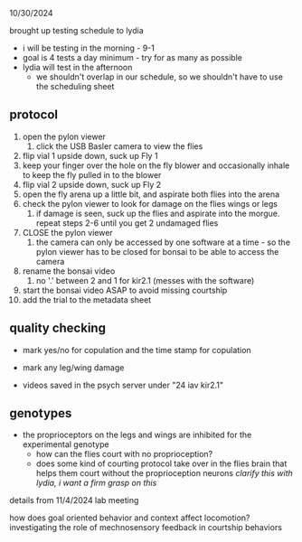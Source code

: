 10/30/2024

brought up testing schedule to lydia 
- i will be testing in the morning - 9-1 
- goal is 4 tests a day minimum - try for as many as possible
- lydia will test in the afternoon 
	- we shouldn't overlap in our schedule, so we shouldn't have to use the scheduling sheet

## protocol
1) open the pylon viewer
	1) click the USB Basler camera to view the flies
2) flip vial 1 upside down, suck up Fly 1
3) keep your finger over the hole on the fly blower and occasionally inhale to keep the fly pulled in to the blower
4) flip vial 2 upside down, suck up Fly 2
5) open the fly arena up a little bit, and aspirate both flies into the arena
6) check the pylon viewer to look for damage on the flies wings or legs
	1) if damage is seen, suck up the flies and aspirate into the morgue. repeat steps 2-6 until you get 2 undamaged flies
7) CLOSE the pylon viewer
	1) the camera can only be accessed by one software at a time - so the pylon viewer has to be closed for bonsai to be able to access the camera
8) rename the bonsai video
	1) no '.' between 2 and 1 for kir2.1 (messes with the software)
9) start the bonsai video ASAP to avoid missing courtship
10) add the trial to the metadata sheet

## quality checking
- mark yes/no for copulation and the time stamp for copulation
- mark any leg/wing damage

- videos saved in the psych server under "24 iav kir2.1"

## genotypes
- the proprioceptors on the legs and wings are inhibited for the experimental genotype
	- how can the flies court with no proprioception?
	- does some kind of courting protocol take over in the flies brain that helps them court without the proprioception neurons 
	*clarify this with lydia, i want a firm grasp on this*

details from 11/4/2024 lab meeting

how does goal oriented behavior and context affect locomotion?
investigating the role of mechnosensory feedback in courtship behaviors